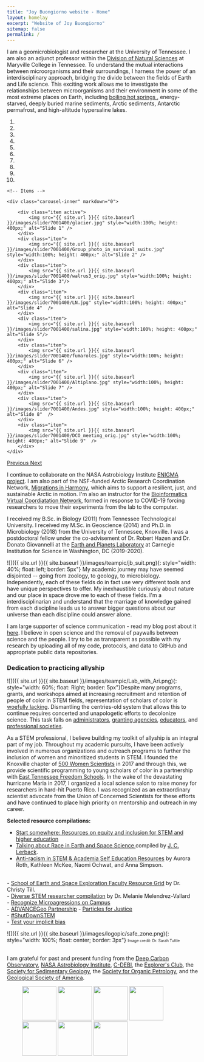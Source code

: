 ```yaml
---
title: "Joy Buongiorno website - Home"
layout: homelay
excerpt: "Website of Joy Buongiorno"
sitemap: false
permalink: /
---
```

I am a geomicrobiologist and researcher at the University of Tennessee. I am also an adjunct professor within the [Division of Natural Sciences](https://www.maryvillecollege.edu/academics/faculty/jbuongiorno/) at Maryville College in Tennessee. To understand the mutual interactions between microorganisms and their surroundings, I harness the power of an interdisciplinary approach, bridging the divide between the fields of Earth and Life science. This exciting work allows me to investigate the relationships between microorganisms and their environment in some of the most extreme places on Earth, including <a href='https://jbuongio.github.io/Argentina-2019/'>boiling hot springs </a>, energy-starved, deeply buried marine sediments, Arctic sediments, Antarctic permafrost, and high-altitude hypersaline lakes.


<div markdown="0" id="carousel" class="carousel slide" data-ride="carousel" data-interval="12000" data-pause="hover" >
    <!-- Menu -->
    <ol class="carousel-indicators">
        <li data-target="#carousel" data-slide-to="0" class="active"></li>
        <li data-target="#carousel" data-slide-to="1"></li>
        <li data-target="#carousel" data-slide-to="2"></li>
        <li data-target="#carousel" data-slide-to="3"></li>
        <li data-target="#carousel" data-slide-to="4"></li>
        <li data-target="#carousel" data-slide-to="5"></li>
        <li data-target="#carousel" data-slide-to="6"></li>
        <li data-target="#carousel" data-slide-to="7"></li>
        <li data-target="#carousel" data-slide-to="8"></li>    
        <li data-target="#carousel" data-slide-to="9"></li>            
    </ol>

    <!-- Items -->
 
    <div class="carousel-inner" markdown="0">

        <div class="item active">
            <img src="{{ site.url }}{{ site.baseurl }}/images/slider7001400/glacier.jpg" style="width:100%; height: 400px;" alt="Slide 1" />
        </div>
        <div class="item">
            <img src="{{ site.url }}{{ site.baseurl }}/images/slider7001400/Group_photo_in_survival_suits.jpg" style="width:100%; height: 400px;" alt="Slide 2" />
        </div>
        <div class="item">
            <img src="{{ site.url }}{{ site.baseurl }}/images/slider7001400/walrus3_orig.jpg" style="width:100%; height: 400px;" alt="Slide 3"/>
        </div>
        <div class="item">
            <img src="{{ site.url }}{{ site.baseurl }}/images/slider7001400/LN.jpg" style="width:100%; height: 400px;" alt="Slide 4"  />
        </div>
        <div class="item">
            <img src="{{ site.url }}{{ site.baseurl }}/images/slider7001400/salina.jpg" style="width:100%; height: 400px;" alt="Slide 5"/>
        </div>
        <div class="item">
            <img src="{{ site.url }}{{ site.baseurl }}/images/slider7001400/fumaroles.jpg" style="width:100%; height: 400px;" alt="Slide 6" />
        </div>
        <div class="item">
            <img src="{{ site.url }}{{ site.baseurl }}/images/slider7001400/Altiplano.jpg" style="width:100%; height: 400px;" alt="Slide 7" />
        </div>
        <div class="item">
            <img src="{{ site.url }}{{ site.baseurl }}/images/slider7001400/Andes.jpg" style="width:100%; height: 400px;" alt="Slide 8"  />
        </div>
        <div class="item">
            <img src="{{ site.url }}{{ site.baseurl }}/images/slider7001400/DCO_meeting_orig.jpg" style="width:100%; height: 400px;" alt="Slide 9"  />
        </div>               
    </div>
  <a class="left carousel-control" href="#carousel" role="button" data-slide="prev">
    <span class="glyphicon glyphicon-chevron-left" aria-hidden="true"></span>
    <span class="sr-only">Previous</span>
  </a>
  <a class="right carousel-control" href="#carousel" role="button" data-slide="next">
    <span class="glyphicon glyphicon-chevron-right" aria-hidden="true"></span>
    <span class="sr-only">Next</span>
  </a>
</div>

I continue to collaborate on the NASA Astrobiology Institute [ENIGMA project](https://enigma.rutgers.edu/). I am also part of the NSF-funded Arctic Research Coordination Network, [Migrations in Harmony](https://mailchi.mp/georgetown/migrationinharmony), which aims to support a resilient, just, and sustainable Arctic in motion. I'm also an instructor for the [Bioinformatics Virtual Coordiatation Network](https://biovcnet.github.io/), formed in response to COVID-19 forcing researchers to move their experiments from the lab to the computer. 

I received my B.Sc. in Biology (2011) from Tennessee Technological University. I received my M.Sc. in Geoscience (2014) and Ph.D. in Microbiology (2018) from the University of Tennessee, Knoxville. I was a postdoctoral fellow under the co-advisement of Dr. Robert Hazen and Dr. Donato Giovannelli at the [Earth and Planets Laboratory](https://dtm.carnegiescience.edu/) at Carnegie Institution for Science in Washington, DC (2019-2020).

![]({{ site.url }}{{ site.baseurl }}/images/teampic/jb_suit.png){: style="width: 40%; float: left; border: 5px"} My academic journey may have seemed disjointed -- going from zoology, to geology, to microbiology. Independently, each of these fields do in fact use very different tools and have unique perspectives to offer. My inexhaustible curiously about nature and our place in space drove me to each of these fields. I'm a interdisciplinarian and understand that the marriage of knowledge gained from each discipline leads us to answer bigger questions about our universe than each discipline could answer alone.


I am large supporter of science communication - read my blog post about it <a href= 'https://drive.google.com/file/d/1NwHcnNq77RGNdZxySkAKpYdpQVSd_niB/view?usp=sharing'>here</a>. I believe in open science and the removal of paywalls between science and the people. I try to be as transparent as possible with my research by uploading all of my code, protocols, and data to GitHub and appropriate public data repositories. 


### Dedication to practicing allyship

![]({{ site.url }}{{ site.baseurl }}/images/teampic/Lab_with_Ari.png){: style="width: 60%; float: Right; border: 5px"}Despite many programs, grants, and workshops aimed at increasing recruitment and retention of people of color in STEM fields, representation of scholars of color is [woefully lacking](https://academic.oup.com/bioscience/article/70/3/237/5714639). Dismantling the centries-old system that allows this to continue requires concerted and unapologetic efforts to decolonize science. This task falls on [administrators](https://www.chronicle.com/article/How-Higher-Ed-Can-Fight/248897?fbclid=IwAR3fxenrOTlDqy_AxFH7I0XqhVagVf2sn1UQ3TirqcOhTidb5RAf2zsQqBQ), [granting agencies](https://www.chronicle.com/article/Black-Scientists-Face-a-Big/248921?cid=wcontentlist_hp_latest), [educators](http://www.ascd.org/publications/newsletters/education-update/oct19/vol61/num10/How-to-Be-an-Antiracist-Educator.aspx), and [professional societies](https://www.ams.org/journals/notices/201802/rnoti-p149.pdf).

As a STEM professional, I believe building my toolkit of allyship is an integral part of my job. Throughout my academic pursuits, I have been actively involved in numerous organizations and outreach programs to further the inclusion of women and minoritized students in STEM. I founded the Knoxville chapter of [500 Women Scientists](https://500womenscientists.org/updates/2017/4/12/knoxville-pod-of-the-week) in 2017 and through this, we provide scientific programming to young scholars of color in a partnership with [East Tennessee Freedom Schools](https://www.easttnfreedomschools.com/about1-c1x1t). In the wake of the devastating hurricane Maria in 2017, I organized a local science salon to raise money for researchers in hard-hit Puerto Rico. I was recognized as an extraordinary scientist advocate from the Union of Concerned Scientists for these efforts and have continued to place high priority on mentorship and outreach in my career. 

**Selected resource compilations:**<br>
- <a href='https://ascnhighered.org/ASCN/posts/dei_resources.html'>Start somewhere: Resources on equity and inclusion for STEM and higher education</a><br>
- <a href='https://jbuongio.github.io/pdfs/ESS_ToolsRaceDiscussion_jcl_04092020.pdf'> Talking about Race in Earth and Space Science </a> compiled by <a href='https://scholar.google.com/citations?user=VOHXOvoAAAAJ&hl=en'>J. C. Lerback</a>.<br>
- <a href='https://jbuongio.github.io/pdfs/Anti-racism_in_STEM_Academia_Self_Education_Resources.pdf'>Anti-racism in STEM & Academia Self Education Resources</a> by Aurora Roth, Kathleen McKee, Naomi Ochwat, and Anna Simpson. 
<br>
- <a href = 'https://docs.google.com/document/d/1gefAURNCvJJ3S7RutFX22vpfa47ouvQb0D82SKu0uJs/edit?usp=sharing'>School of Earth and Space Exploration Faculty Resource Grid</a> by Dr. Christy Till.<br>
- <a href='https://docs.google.com/spreadsheets/d/10WHduTLtkrVXSOfjw7hm3A-PQZddcmC9XF6t8NeVsOw/edit#gid=0'>Diverse STEM researcher compilation</a> by Dr. Melanie Melendrez-Vallard<br>
- <a href='https://www.higheredtoday.org/2016/07/27/understanding-and-combatting-microaggressions-in-postsecondary-education/'>Recognize Microagressions on Campus</a><br>
- <a href = 'https://serc.carleton.edu/advancegeo/resources/index.html'> ADVANCEGeo Partnership</a>
- <a href='https://www.particlesforjustice.org/'>Particles for Justice</a><br>
- <a href='https://www.shutdownstem.com/resources'>#ShutDownSTEM</a><br>
- <a href='https://implicit.harvard.edu/implicit/takeatest.html'> Test your implicit bias</a><br>




 
![]({{ site.url }}{{ site.baseurl }}/images/logopic/safe_zone.png){: style="width: 100%; float: center; border: 3px"} <font size="1">Image credit: Dr. Sarah Tuttle</font><br><br>

I am grateful for past and present funding from the [Deep Carbon Observatory](https://deepcarbon.net), [NASA Astrobiology Institute](www.nasa.gov), [C-DEBI](c-debi.org), the [Explorer's Club](https://www.explorers.org/), the [Society for Sedimentary Geology](https://sepm.org), the [Society for Organic Petrology](https://tsop.org), and the [Geological Society of America](https://www.geosociety.org/).



<figure class="fourth">
  <img src="{{ site.url }}{{ site.baseurl }}/images/logopic/DCO.png" style="width: 90px">
	<img src="{{ site.url }}{{ site.baseurl }}/images/logopic/NASA.png" style="width: 90px">
  <img src="{{ site.url }}{{ site.baseurl }}/images/logopic/C-DEBI.png" style="width: 90px">
<img src="{{ site.url }}{{ site.baseurl }}/images/logopic/SEPM.png" style="width: 90px">
<img src="{{ site.url }}{{ site.baseurl }}/images/logopic/TSOP.jpg" style="width: 90px">
  <img src="{{ site.url }}{{ site.baseurl }}/images/logopic/GSA.png" style="width: 90px">
<img src="{{ site.url }}{{ site.baseurl }}/images/logopic/ACA.jpeg" style="width: 90px">
</figure>

